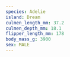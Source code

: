 ```yaml
---
species: Adelie
island: Dream
culmen_length_mm: 37.2
culmen_depth_mm: 18.1
flipper_length_mm: 178
body_mass_g: 3900
sex: MALE
---
```

